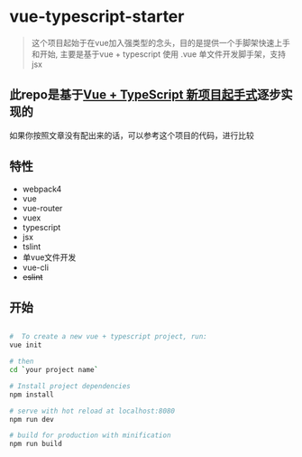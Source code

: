 # vue-typescript-starter

> 这个项目起始于在vue加入强类型的念头，目的是提供一个手脚架快速上手和开始, 主要是基于vue + typescript 使用 .vue 单文件开发脚手架，支持jsx

## 此repo是基于[Vue + TypeScript 新项目起手式](https://juejin.im/post/59f29d28518825549f7260b6)逐步实现的

如果你按照文章没有配出来的话，可以参考这个项目的代码，进行比较

## 特性
- webpack4
- vue
- vue-router
- vuex
- typescript
- jsx
- tslint
- 单vue文件开发
- vue-cli
- ~~eslint~~

## 开始

``` bash

#  To create a new vue + typescript project, run:
vue init

# then
cd `your project name`

# Install project dependencies
npm install

# serve with hot reload at localhost:8080
npm run dev

# build for production with minification
npm run build

```